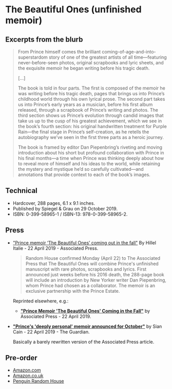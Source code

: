 
# The Beautiful Ones (unfinished memoir)

## Excerpts from the blurb

> From Prince himself comes the brilliant coming-of-age-and-into-superstardom story of one of the greatest artists of all time—featuring never-before-seen photos, original scrapbooks and lyric sheets, and the exquisite memoir he began writing before his tragic death.
>
> [...]
>
> The book is told in four parts. The first is composed of the memoir he was writing before his tragic death, pages that brings us into Prince’s childhood world through his own lyrical prose. The second part takes us into Prince’s early years as a musician, before his first album released, through a scrapbook of Prince’s writing and photos. The third section shows us Prince’s evolution through candid images that take us up to the cusp of his greatest achievement, which we see in the book’s fourth section: his original handwritten treatment for Purple Rain—the final stage in Prince’s self-creation, as he retells the autobiography we’ve seen in the first three parts as a heroic journey.
>
> The book is framed by editor Dan Piepenbring’s riveting and moving introduction about his short but profound collaboration with Prince in his final months—a time when Prince was thinking deeply about how to reveal more of himself and his ideas to the world, while retaining the mystery and mystique he’d so carefully cultivated—and annotations that provide context to each of the book’s images. 

## Technical

 - Hardcover, 288 pages, 6.1 x 9.1 inches. 
 - Published by Spiegel & Grau on 29 October 2019. 
 - ISBN: 0-399-58965-1 / ISBN-13: 978-0-399-58965-2.

## Press

 - ["Prince memoir ‘The Beautiful Ones’ coming out in the fall"](https://www.apnews.com/0c8b1deaae3b4329905d848b284f044b) By Hillel Italie - 22 April 2019 - Associated Press.
 
    > Random House confirmed Monday (April 22) to The Associated Press that The Beautiful Ones will combine Prince's unfinished manuscript with rare photos, scrapbooks and lyrics. First announced just weeks before his 2016 death, the 288-page book will include an introduction by New Yorker writer Dan Piepenbring, whom Prince had chosen as a collaborator. The memoir is an exclusive partnership with the Prince Estate.
	
	Reprinted elsewhere, e.g.:

     - [**"Prince Memoir 'The Beautiful Ones' Coming in the Fall"**](https://www.billboard.com/articles/columns/rock/8508004/prince-memoir-the-beautiful-ones-coming-in-fall) by Associated Press - 22 April 2019.
	
 - [**"Prince's 'deeply personal' memoir announced for October"**](https://www.theguardian.com/books/2019/apr/22/prince-memoir-announced-october-the-beautiful-ones) by Sian Cain - 22 April 2019 - The Guardian.
 
    Basically a barely rewritten version of the Associated Press article.
 

## Pre-order

 - [Amazon.com](https://www.amazon.com/dp/0399589651/)
 - [Amazon.co.uk](https://www.amazon.co.uk/dp/0399589651/)
 - [Penguin Random House](https://www.penguinrandomhouse.com/books/546812/the-beautiful-ones-by-prince/9780399589652/)
 
